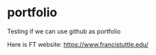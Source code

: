 # portfolio
Testing if we can use github as portfolio

Here is FT website: https://www.francistuttle.edu/

